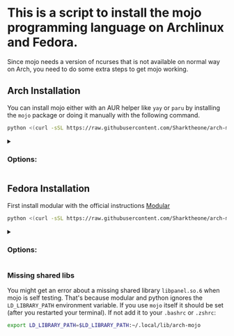 # This is a script to install the mojo programming language on Archlinux and Fedora.

Since mojo needs a version of ncurses that is not available on normal way on Arch, you need to do some extra steps to
get mojo working.

## Arch Installation

You can install mojo either with an AUR helper like `yay` or `paru` by installing the `mojo` package or doing it manually with the following command.

```bash
python <(curl -sSL https://raw.githubusercontent.com/Sharktheone/arch-mojo/main/src/install_libs.py)
```

<details>
<summary>

### Options:

</summary>
Install mojo globally:

```bash
python <(curl -sSL https://raw.githubusercontent.com/Sharktheone/arch-mojo/main/src/install_token.py) --global
```

Change working directory:

```bash
python <(curl -sSL https://raw.githubusercontent.com/Sharktheone/arch-mojo/main/src/install_libs.py) --dir=/tmp/arch-mojo
```

</details>

## Fedora Installation

First install modular with the official instructions [Modular](https://developer.modular.com/download)

```bash
python <(curl -sSL https://raw.githubusercontent.com/Sharktheone/arch-mojo/main/src/install_libs.py) --fedora
```

<details>
<summary>

### Options:

</summary>
Install mojo globally:

```bash
python <(curl -sSL https://raw.githubusercontent.com/Sharktheone/arch-mojo/main/src/install_token.py) --global --fedora
```

Change working directory:

```bash
python <(curl -sSL https://raw.githubusercontent.com/Sharktheone/arch-mojo/main/src/install_libs.py) --dir=/tmp/arch-mojo --fedora
```

</details>


### Missing shared libs

You might get an error about a missing shared library `libpanel.so.6` when mojo is self testing.
That's because modular and python ignores the `LD_LIBRARY_PATH` environment variable.
If you use `mojo` itself it should be set (after you restarted your terminal).
If not add it to your `.bashrc` or `.zshrc`:

```bash
export LD_LIBRARY_PATH=$LD_LIBRARY_PATH:~/.local/lib/arch-mojo
```
